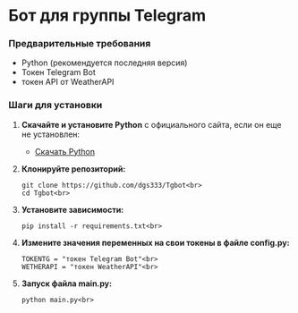 # Бот для группы Telegram

### Предварительные требования

- Python (рекомендуется последняя версия)
- Токен Telegram Bot
- токен API от WeatherAPI 

### Шаги для установки

1. **Скачайте и установите Python** с официального сайта, если он еще не установлен:
   - [Скачать Python](https://www.python.org/downloads/)

2. **Клонируйте репозиторий:**<br>
   ```bash<br>
   git clone https://github.com/dgs333/Tgbot<br>
   cd Tgbot<br>

3. **Установите зависимости:**<br>
   ```bash<br>
   pip install -r requirements.txt<br>

4. **Измените значения переменных на свои токены в файле config.py:**<br>
   ```bash<br>
   TOKENTG = "токен Telegram Bot"<br>
   WETHERAPI = "токен WeatherAPI"<br>

5. **Запуск файла main.py:**<br>
   ```bash<br>
   python main.py<br>

